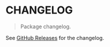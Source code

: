 # CHANGELOG

> Package changelog.

See [GitHub Releases](https://github.com/stdlib-js/stats-base-varianceyc/releases) for the changelog.